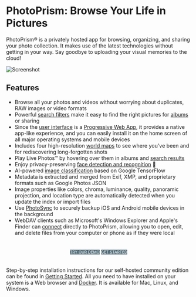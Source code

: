# PhotoPrism: Browse Your Life in Pictures

PhotoPrism® is a privately hosted app for browsing, organizing, and sharing your photo collection. 
It makes use of the latest technologies without getting in your way. 
Say goodbye to uploading your visual memories to the cloud!

![Screenshot](https://dl.photoprism.org/assets/img/preview.jpg)

## Features ##

* Browse all your photos and videos without worrying about duplicates, RAW images or video formats
* Powerful [search filters](https://demo.photoprism.org/browse?q=mono%3Atrue%20quality%3A3%20photo%3Atrue) make it easy to find the right pictures for [albums](https://demo.photoprism.org/albums) or sharing
* Since the [user interface](https://demo.photoprism.org/) is a [Progressive Web App](https://developer.mozilla.org/en-US/docs/Web/Progressive_web_apps),
  it provides a native app-like experience, and you can easily install it on the home screen of all major operating systems and mobile devices
* Includes four high-resolution [world maps](https://demo.photoprism.org/places) to see where you've been and for rediscovering long-forgotten shots
* Play Live Photos™ by hovering over them in albums and [search results](https://demo.photoprism.org/browse?view=cards&q=type%3Alive)
* Enjoy privacy-preserving [face detection and recognition](https://demo.photoprism.org/people) 💎
* AI-powered [image classification](https://demo.photoprism.org/labels)
  based on Google TensorFlow
* Metadata is extracted and merged from Exif, XMP, and proprietary formats such as Google Photos JSON
* Image properties like colors, chroma, luminance, quality, panoramic projection, and location type are automatically detected when you update the index or import files
* Use [PhotoSync](https://www.photosync-app.com/) to securely backup iOS and Android mobile devices in the background
* WebDAV clients such as Microsoft's Windows Explorer and Apple's Finder can [connect](https://docs.photoprism.org/user-guide/sync/webdav/) directly to PhotoPrism, allowing you to open, edit, and delete files from your computer or phone as if they were local

<p style="text-align: center; padding: 20px 4px;">
<a class="md-button" style="background-color: #546e7a; font-size: 0.66rem; font-weight: normal; color: white" href="https://demo.photoprism.org/" target="_blank">TRY OUR DEMO</a>
<a class="md-button" style="background-color: #546e7a; font-size: 0.66rem; font-weight: normal; color: white" href="/getting-started/">GET STARTED</a>
</p>

Step-by-step installation instructions for our self-hosted community edition can be found 
in [Getting Started](getting-started/index.md). All you need to have installed on your 
system is a Web browser and [Docker](https://store.docker.com/search?type=edition&offering=community).
It is available for Mac, Linux, and Windows.

